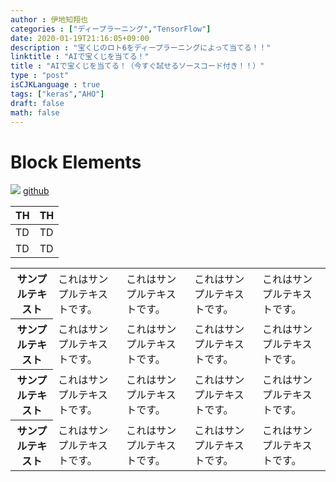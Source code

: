 ```yaml
---
author : 伊地知翔也
categories : ["ディープラーニング","TensorFlow"]
date: 2020-01-19T21:16:05+09:00
description : "宝くじのロト6をディープラーニングによって当てる！！"
linktitle : "AIで宝くじを当てる！"
title : "AIで宝くじを当てる！（今すぐ試せるソースコード付き！！）"
type : "post"
isCJKLanguage : true
tags: ["keras","AHO"]
draft: false
math: false  
---
```

# Block Elements
![](https://avatars.githubusercontent.com/u/62533161?v=4)
[github](https://github.com)  
    
|  TH  |  TH  |
| ---- | ---- |
|  TD  |  TD  |
|  TD  |  TD  |  

  <table class="table">
    <tr>
      <th>サンプルテキスト</th>
      <td>これはサンプルテキストです。</td>
      <td>これはサンプルテキストです。</td>
      <td>これはサンプルテキストです。</td>
      <td>これはサンプルテキストです。</td>
    </tr>
    <tr>
      <th>サンプルテキスト</th>
      <td>これはサンプルテキストです。</td>
      <td>これはサンプルテキストです。</td>
      <td>これはサンプルテキストです。</td>
      <td>これはサンプルテキストです。</td>
    </tr>
    <tr>
      <th>サンプルテキスト</th>
      <td>これはサンプルテキストです。</td>
      <td>これはサンプルテキストです。</td>
      <td>これはサンプルテキストです。</td>
      <td>これはサンプルテキストです。</td>
    </tr>
    <tr>
      <th>サンプルテキスト</th>
      <td>これはサンプルテキストです。</td>
      <td>これはサンプルテキストです。</td>
      <td>これはサンプルテキストです。</td>
      <td>これはサンプルテキストです。</td>
    </tr>
  </table>  
  <!-- <script>baka</script> -->